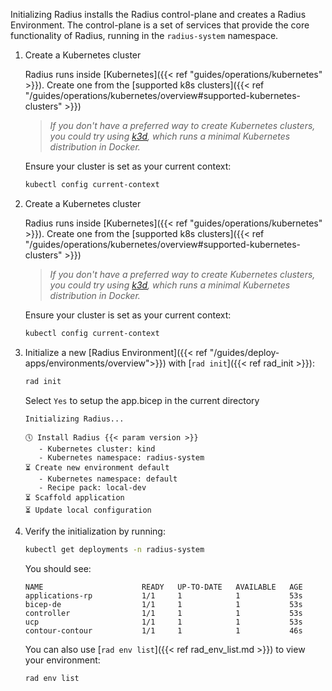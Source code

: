 Initializing Radius installs the Radius control-plane and creates a Radius Environment. The control-plane is a set of services that provide the core functionality of Radius, running in the `radius-system` namespace.

1. Create a Kubernetes cluster

   Radius runs inside [Kubernetes]({{< ref "guides/operations/kubernetes" >}}). Create one from the [supported k8s clusters]({{< ref "/guides/operations/kubernetes/overview#supported-kubernetes-clusters" >}}) 
   > *If you don't have a preferred way to create Kubernetes clusters, you could try using [k3d](https://k3d.io/), which runs a minimal Kubernetes distribution in Docker.*

   Ensure your cluster is set as your current context:

   ```bash
   kubectl config current-context
   ```

1. Create a Kubernetes cluster

   Radius runs inside [Kubernetes]({{< ref "guides/operations/kubernetes" >}}). Create one from the [supported k8s clusters]({{< ref "/guides/operations/kubernetes/overview#supported-kubernetes-clusters" >}}) 
   > *If you don't have a preferred way to create Kubernetes clusters, you could try using [k3d](https://k3d.io/), which runs a minimal Kubernetes distribution in Docker.*

   Ensure your cluster is set as your current context:

   ```bash
   kubectl config current-context
   ```

1. Initialize a new [Radius Environment]({{< ref "/guides/deploy-apps/environments/overview">}}) with [`rad init`]({{< ref rad_init >}}):

   ```bash
   rad init
   ```

   Select `Yes` to setup the app.bicep in the current directory

   ```
   Initializing Radius...

   🕔 Install Radius {{< param version >}}
      - Kubernetes cluster: kind
      - Kubernetes namespace: radius-system
   ⏳ Create new environment default
      - Kubernetes namespace: default
      - Recipe pack: local-dev
   ⏳ Scaffold application
   ⏳ Update local configuration
   ```

1. Verify the initialization by running:

   ```bash
   kubectl get deployments -n radius-system
   ```

   You should see:

   ```
   NAME                      READY   UP-TO-DATE   AVAILABLE   AGE
   applications-rp           1/1     1            1           53s
   bicep-de                  1/1     1            1           53s
   controller                1/1     1            1           53s
   ucp                       1/1     1            1           53s
   contour-contour           1/1     1            1           46s
   ```

   You can also use [`rad env list`]({{< ref rad_env_list.md >}}) to view your environment:

   ```bash
   rad env list
   ```
